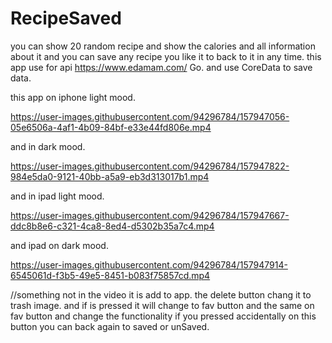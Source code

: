 # RecipeSaved
you can show 20 random recipe and show the calories and all information about it and you can save any recipe you like it to back to it in any time.
this app use for api https://www.edamam.com/  Go.
and use CoreData to save data.

this app on iphone light mood.

https://user-images.githubusercontent.com/94296784/157947056-05e6506a-4af1-4b09-84bf-e33e44fd806e.mp4

and in dark mood.


https://user-images.githubusercontent.com/94296784/157947822-984e5da0-9121-40bb-a5a9-eb3d313017b1.mp4



and in ipad light mood.

https://user-images.githubusercontent.com/94296784/157947667-ddc8b8e6-c321-4ca8-8ed4-d5302b35a7c4.mp4

and ipad on dark mood.
 

https://user-images.githubusercontent.com/94296784/157947914-6545061d-f3b5-49e5-8451-b083f75857cd.mp4

//something not in the video it is add to app.
the delete button chang it to trash image.
and if is pressed it will change to fav button and the same on fav button and change the functionality if you pressed accidentally on this button you can back again to saved or unSaved.
